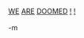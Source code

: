 <a href="http://www.washtimes.com/business/20040401-104949-2841r.htm">WE</a> <a href="http://www.kltv.com/Global/story.asp?S=1749149">ARE</a> <a href="http://www.lifesite.net/ldn/2004/mar/04033105.html">DOOMED</a> <a href="http://www.ajc.com/news/content/news/0304/30reparations.html">!</a> <a href="http://www.williamhung.net/">!</a>
<br />
<br />-m
<br />